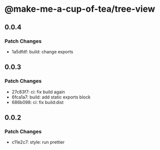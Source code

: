 # @make-me-a-cup-of-tea/tree-view

## 0.0.4

### Patch Changes

- 1a5dfdf: build: change exports

## 0.0.3

### Patch Changes

- 27c83f7: ci: fix build again
- 6fca1a7: build: add static exports block
- 686b098: ci: fix build:dist

## 0.0.2

### Patch Changes

- c11e2c7: style: run prettier
